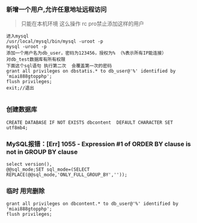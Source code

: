 ### 新增一个用户,允许任意地址远程访问

> 只能在本机环境  这么操作  rc pro禁止添加这样的用户

```
进入mysql
/usr/local/mysql/bin/mysql -uroot -p
mysql -uroot -p
添加一个用户名为db_user，密码为123456，授权为% （%表示所有IP能连接）
对db_test数据库有所有权限
下面这个sql语句 执行第二次  会覆盖第一次的密码
grant all privileges on dbstatis.* to db_user@'%' identified by 'miai888gtopphp';
flush privileges;
exit;//退出


```



### 创建数据库

```
CREATE DATABASE IF NOT EXISTS dbcontent  DEFAULT CHARACTER SET utf8mb4;
```



### MySQL报错：[Err] 1055 - Expression #1 of ORDER BY clause is not in GROUP BY clause

```
select version(),
@@sql_mode;SET sql_mode=(SELECT REPLACE(@@sql_mode,'ONLY_FULL_GROUP_BY',''));
```

### 临时  用完删除

```
grant all privileges on dbcontent.* to db_user@'%' identified by 'miai888gtopphp';
flush privileges;
```

